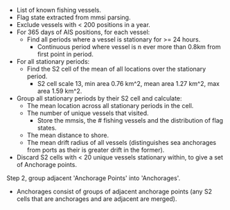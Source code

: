 * List of known fishing vessels.
* Flag state extracted from mmsi parsing.
* Exclude vessels with < 200 positions in a year.
* For 365 days of AIS positions, for each vessel:
  * Find all periods where a vessel is stationary for >= 24 hours.
    * Continuous period where vessel is n ever more than 0.8km from first
      point in period.
* For all stationary periods:
  * Find the S2 cell of the mean of all locations over the stationary period.
    * S2 cell scale 13, min area 0.76 km^2, mean area 1.27 km^2, max area 1.59 km^2.
* Group all stationary periods by their S2 cell and calculate:
  * The mean location across all stationary periods in the cell.
  * The number of unique vessels that visited.
    * Store the mmsis, the # fishing vessels and the distribution of flag states.
  * The mean distance to shore.
  * The mean drift radius of all vessels (distinguishes sea anchorages from ports as their is greater drift in the former).
* Discard S2 cells with < 20 unique vessels stationary within, to give a set of Anchorage points.

Step 2, group adjacent 'Anchorage Points' into 'Anchorages'.

* Anchorages consist of groups of adjacent anchorage points (any S2 cells that are anchorages and are adjacent are merged).